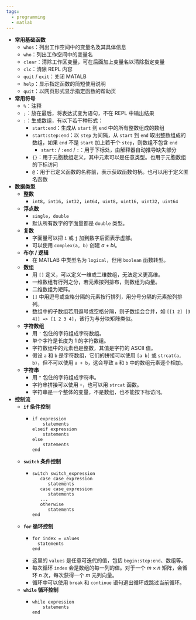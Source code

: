 ```yaml
---
tags:
  - programming
  - matlab
---
```


- **常用基础函数**
	- `whos`：列出工作空间中的变量名及其具体信息
	- `who`：列出工作空间中的变量名
	- `clear`：清除工作区变量，可在后面加上变量名以清除指定变量
	- `clc`：清除 REPL 内容
	- `quit` / `exit`：关闭 MATALB
	- `help`：显示指定函数的简短使用说明
	- `quit`：以网页形式显示指定函数的帮助页
- **常用符号**
	- `%`：注释
	- `;`：放在最后，将表达式变为语句，不在 REPL 中输出结果
	- `:`：生成数组，有以下若干种形式：
		- `start:end`：生成从 `start` 到 `end` 中的所有整数组成的数组
		- `start:step:end`：以 `step` 为间隔，从 `start` 到 `end` 取出整数组成的数组，如果 `end` 不是 `start` 加上若干个 `step`，则数组不包含 `end`
			- `start:` / `:end` / `:`：用于下标处，由解释器自动推导缺失部分
		- `{}`：用于元胞数组定义，其中元素可以是任意类型。也用于元胞数组的下标访问
		- `@`：用于已定义函数的名称前，表示获取函数句柄。也可以用于定义匿名函数
- **数据类型**
	- **整数**
		- `int8`，`int16`，`int32`，`int64`，`uint8`，`uint16`，`uint32`，`uint64`
	- **浮点数**
		- `single`，`double`
		- 默认所有数字的字面量都是 `double` 类型。
	- **复数**
		- 字面量可以把 `i` 或 `j` 加到数字后面表示虚部。
		- 可以使用 `complex(a, b)` 创建 $a+bi$。
	- **布尔 / 逻辑**
		- 在 MATLAB 中类型名为 `logical`，但用 `boolean` 函数转型。
	- **数组**
		- 用 `[]` 定义，可以定义一维或二维数组，无法定义更高维。
		- 一维数组有行列之分，若元素按列排布，则数组为向量。
		- 二维数组为矩阵。
		- `[]` 中用逗号或空格分隔的元素按行排列，用分号分隔的元素按列排列。
		- 数组中的子数组若用逗号或空格分隔，则子数组会合并，如 `[[1 2] [3 4]] => [1 2 3 4]`，该行为与分块矩阵类似。
	- **字符数组**
		- 用 `'` 包住的字符组成字符数组。
		- 单个字符是长度为 1 的字符数组。
		- 字符数组中的元素也是整数，其值是字符的 ASCII 值。
		- 假设 `a` 和 `b` 是字符数组，它们的拼接可以使用 `[a b]` 或 `strcat(a, b)`，但不可以使用 `a + b`，这会导致 `a` 和 `b` 中的数组元素逐个相加。
	- **字符串**
		- 用 `"` 包住的字符组成字符串。
		- 字符串拼接可以使用 `+`，也可以用 `strcat` 函数。
		- 字符串是一个整体的变量，不是数组，也不能按下标访问。
- **控制流**
	- **`if` 条件控制**
		- ```
		  if expression
		      statements
		  elseif expression
		      statements
		  else
		      statements
		  end
		  ```
	- **`switch` 条件控制**
		- ```
		  switch switch_expression
		     case case_expression
		        statements
		     case case_expression
		        statements
		     ...
		     otherwise
		        statements
		  end
		  ```
	- **`for`  循环控制**
		- ```
		  for index = values
		  	statements
		  end
		  ```
		- 这里的 `values` 是任意可迭代的值，包括 `begin:step:end`、数组等。
		- 每次循环 `index` 会是数组的每一列的值。对于一个 $m\times n$ 矩阵，会循环 $n$ 次，每次获得一个 $m$ 元列向量。
		- 循环中可以使用 `break` 和 `continue` 语句退出循环或跳过当前循环。
	- **`while` 循环控制**
		- ```
		  while expression
		      statements
		  end
		  ```